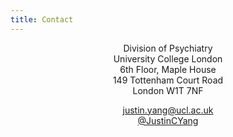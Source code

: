 ```yaml
---
title: Contact
---
```

<center>
Division of Psychiatry<br/>
University College London<br/>  
6th Floor, Maple House<br/>
149 Tottenham Court Road<br/>
London W1T 7NF<br/>

<justin.yang@ucl.ac.uk>  
[@JustinCYang](https://twitter.com/JustinCYang)
</center>